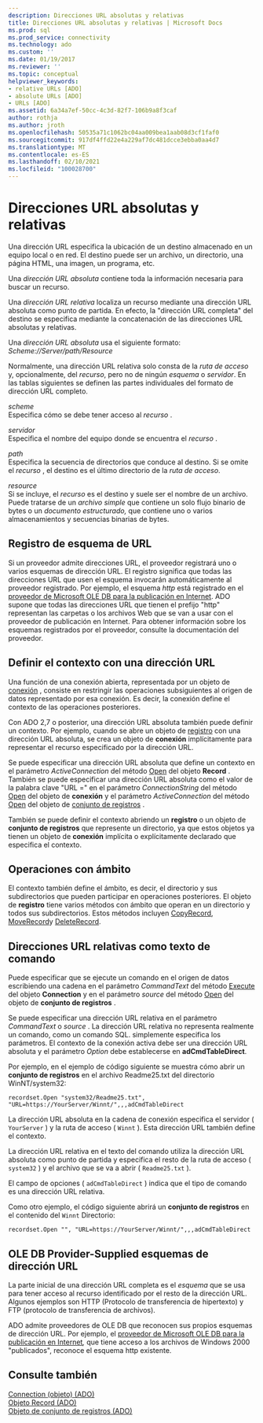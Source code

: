 ```yaml
---
description: Direcciones URL absolutas y relativas
title: Direcciones URL absolutas y relativas | Microsoft Docs
ms.prod: sql
ms.prod_service: connectivity
ms.technology: ado
ms.custom: ''
ms.date: 01/19/2017
ms.reviewer: ''
ms.topic: conceptual
helpviewer_keywords:
- relative URLs [ADO]
- absolute URLs [ADO]
- URLs [ADO]
ms.assetid: 6a34a7ef-50cc-4c3d-82f7-106b9a8f3caf
author: rothja
ms.author: jroth
ms.openlocfilehash: 50535a71c1062bc04aa009bea1aab08d3cf1faf0
ms.sourcegitcommit: 917df4ffd22e4a229af7dc481dcce3ebba0aa4d7
ms.translationtype: MT
ms.contentlocale: es-ES
ms.lasthandoff: 02/10/2021
ms.locfileid: "100028700"
---
```

# <a name="absolute-and-relative-urls"></a>Direcciones URL absolutas y relativas
Una dirección URL especifica la ubicación de un destino almacenado en un equipo local o en red. El destino puede ser un archivo, un directorio, una página HTML, una imagen, un programa, etc.  
  
 Una *dirección URL absoluta* contiene toda la información necesaria para buscar un recurso.  
  
 Una *dirección URL relativa* localiza un recurso mediante una dirección URL absoluta como punto de partida. En efecto, la "dirección URL completa" del destino se especifica mediante la concatenación de las direcciones URL absolutas y relativas.  
  
 Una *dirección URL absoluta* usa el siguiente formato: *Scheme://Server/path/Resource*  
  
 Normalmente, una dirección URL relativa solo consta de la *ruta de acceso* y, opcionalmente, del *recurso*, pero no de ningún *esquema* o *servidor*. En las tablas siguientes se definen las partes individuales del formato de dirección URL completo.  
  
 *scheme*  
 Especifica cómo se debe tener acceso al *recurso* .  
  
 *servidor*  
 Especifica el nombre del equipo donde se encuentra el *recurso* .  
  
 *path*  
 Especifica la secuencia de directorios que conduce al destino. Si se omite el *recurso* , el destino es el último directorio de la *ruta de acceso*.  
  
 *resource*  
 Si se incluye, el *recurso* es el destino y suele ser el nombre de un archivo. Puede tratarse de un *archivo simple* que contiene un solo flujo binario de bytes o un *documento estructurado,* que contiene uno o varios almacenamientos y secuencias binarias de bytes.  
  
## <a name="url-scheme-registration"></a>Registro de esquema de URL  
 Si un proveedor admite direcciones URL, el proveedor registrará uno o varios esquemas de dirección URL. El registro significa que todas las direcciones URL que usen el esquema invocarán automáticamente al proveedor registrado. Por ejemplo, el esquema *http* está registrado en el [proveedor de Microsoft OLE DB para la publicación en Internet](../appendixes/microsoft-ole-db-provider-for-internet-publishing.md). ADO supone que todas las direcciones URL que tienen el prefijo "http" representan las carpetas o los archivos Web que se van a usar con el proveedor de publicación en Internet. Para obtener información sobre los esquemas registrados por el proveedor, consulte la documentación del proveedor.  
  
## <a name="defining-context-with-a-url"></a>Definir el contexto con una dirección URL  
 Una función de una conexión abierta, representada por un objeto de [conexión](../../reference/ado-api/connection-object-ado.md) , consiste en restringir las operaciones subsiguientes al origen de datos representado por esa conexión. Es decir, la conexión define el contexto de las operaciones posteriores.  
  
 Con ADO 2,7 o posterior, una dirección URL absoluta también puede definir un contexto. Por ejemplo, cuando se abre un objeto de [registro](../../reference/ado-api/record-object-ado.md) con una dirección URL absoluta, se crea un objeto de **conexión** implícitamente para representar el recurso especificado por la dirección URL.  
  
 Se puede especificar una dirección URL absoluta que define un contexto en el parámetro *ActiveConnection* del método [Open](../../reference/ado-api/open-method-ado-record.md) del objeto **Record** . También se puede especificar una dirección URL absoluta como el valor de la palabra clave "URL =" en el parámetro *ConnectionString* del método [Open](../../reference/ado-api/open-method-ado-connection.md) del objeto de **conexión** y el parámetro *ActiveConnection* del método [Open](../../reference/ado-api/open-method-ado-recordset.md) del objeto de [conjunto de registros](../../reference/ado-api/recordset-object-ado.md) .  
  
 También se puede definir el contexto abriendo un **registro** o un objeto de **conjunto de registros** que represente un directorio, ya que estos objetos ya tienen un objeto de **conexión** implícita o explícitamente declarado que especifica el contexto.  
  
## <a name="scoped-operations"></a>Operaciones con ámbito  
 El contexto también define el ámbito, es decir, el directorio y sus subdirectorios que pueden participar en operaciones posteriores. El objeto de **registro** tiene varios métodos con ámbito que operan en un directorio y todos sus subdirectorios. Estos métodos incluyen [CopyRecord](../../reference/ado-api/copyrecord-method-ado.md), [MoveRecord](../../reference/ado-api/moverecord-method-ado.md)y [DeleteRecord](../../reference/ado-api/deleterecord-method-ado.md).  
  
## <a name="relative-urls-as-command-text"></a>Direcciones URL relativas como texto de comando  
 Puede especificar que se ejecute un comando en el origen de datos escribiendo una cadena en el parámetro *CommandText* del método [Execute](../../reference/ado-api/execute-method-ado-connection.md) del objeto **Connection** y en el parámetro *source* del método [Open](../../reference/ado-api/open-method-ado-recordset.md) del objeto de **conjunto de registros** .  
  
 Se puede especificar una dirección URL relativa en el parámetro *CommandText* o *source* . La dirección URL relativa no representa realmente un comando, como un comando SQL. simplemente especifica los parámetros. El contexto de la conexión activa debe ser una dirección URL absoluta y el parámetro *Option* debe establecerse en **adCmdTableDirect**.  
  
 Por ejemplo, en el ejemplo de código siguiente se muestra cómo abrir un **conjunto de registros** en el archivo Readme25.txt del directorio WinNT/system32:  
  
```  
recordset.Open "system32/Readme25.txt", "URL=https://YourServer/Winnt/",,,adCmdTableDirect  
```  
  
 La dirección URL absoluta en la cadena de conexión especifica el servidor ( `YourServer` ) y la ruta de acceso ( `Winnt` ). Esta dirección URL también define el contexto.  
  
 La dirección URL relativa en el texto del comando utiliza la dirección URL absoluta como punto de partida y especifica el resto de la ruta de acceso ( `system32` ) y el archivo que se va a abrir ( `Readme25.txt` ).  
  
 El campo de opciones ( `adCmdTableDirect` ) indica que el tipo de comando es una dirección URL relativa.  
  
 Como otro ejemplo, el código siguiente abrirá un **conjunto de registros** en el contenido del `Winnt` Directorio:  
  
```  
recordset.Open "", "URL=https://YourServer/Winnt/",,,adCmdTableDirect  
```  
  
## <a name="ole-db-provider-supplied-url-schemes"></a>OLE DB Provider-Supplied esquemas de dirección URL  
 La parte inicial de una dirección URL completa es el *esquema* que se usa para tener acceso al recurso identificado por el resto de la dirección URL. Algunos ejemplos son HTTP (Protocolo de transferencia de hipertexto) y FTP (protocolo de transferencia de archivos).  
  
 ADO admite proveedores de OLE DB que reconocen sus propios esquemas de dirección URL. Por ejemplo, el [proveedor de Microsoft OLE DB para la publicación en Internet](../appendixes/microsoft-ole-db-provider-for-internet-publishing.md)*,* que tiene acceso a los archivos de Windows 2000 "publicados", reconoce el esquema http existente.  
  
## <a name="see-also"></a>Consulte también  
 [Connection (objeto) (ADO)](../../reference/ado-api/connection-object-ado.md)   
 [Objeto Record (ADO)](../../reference/ado-api/record-object-ado.md)   
 [Objeto de conjunto de registros (ADO)](../../reference/ado-api/recordset-object-ado.md)